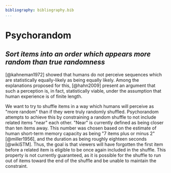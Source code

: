 ```yaml
---
bibliography: bibliography.bib
...
```

# Psychorandom
*Sort items into an order which appears more random than true randomness*
---

[@kahneman1972] showed that humans do not perceive sequences which are
statistically equally-likely as being equally likely. Among the explanations
proposed for this, [@hahn2009] present an argument that such a perception is,
in fact, statistically viable, under the assumption that human experience is of
finite length.

We want to try to shuffle items in a way which humans will perceive as "more
random" than if they were truly randomly shuffled. Psychorandom attempts to
achieve this by constraining a random shuffle to not include related items
"near" each other. "Near" is currently defined as being closer than ten items
away. This number was chosen based on the estimate of human short-term memory
capacity as being "7 items plus or minus 2" [@miller1956], and the duration as
being roughly eighteen seconds [@wikiSTM]. Thus, the goal is that viewers will
have forgotten the first item before a related item is eligible to be once
again included in the shuffle. This property is not currently guaranteed, as it
is possible for the shuffle to run out of items toward the end of the shuffle
and be unable to maintain the constraint.
